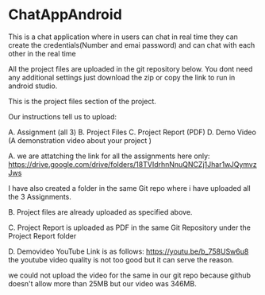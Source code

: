 # ChatAppAndroid
This is a chat application where in users can chat in real time they can create the credentials(Number and emai password) and can chat with each other in the real time

All the project files are uploaded in the git repository below. You dont need any additional settings just download the zip or copy the link to run in android studio.

This is the project files section of the project.

Our instructions tell us to upload:

A. Assignment (all 3) B. Project Files C. Project Report (PDF) D. Demo Video (A demonstration video about your project )

A. we are attatching the link for all the assignments here only: https://drive.google.com/drive/folders/18TVIdrhnNnuQNCZj1Jhar1wJQymvzJws

I have also created a folder in the same Git repo where i have uploaded all the 3 Assignments.

B. Project files are already uploaded as specified above.

C. Project Report is uploaded as PDF in the same Git Repository under the Project Report folder

D. Demovideo YouTube Link is as follows: https://youtu.be/b_758USw6u8 the youtube video quality is not too good but it can serve the reason.

we could not upload the video for the same in our git repo because github doesn't allow more than 25MB but our video was 346MB.
